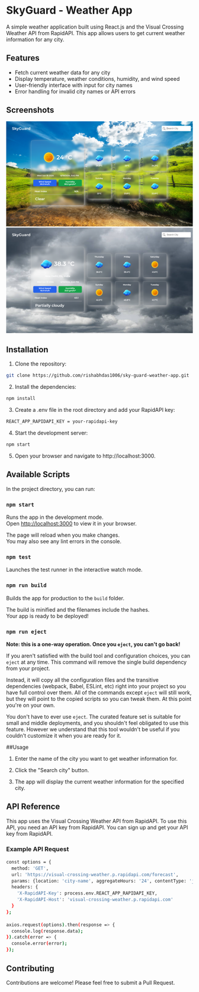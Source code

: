 # SkyGuard - Weather App

A simple weather application built using React.js and the Visual Crossing Weather API from RapidAPI. This app allows users to get current weather information for any city.

## Features

- Fetch current weather data for any city
- Display temperature, weather conditions, humidity, and wind speed
- User-friendly interface with input for city names
- Error handling for invalid city names or API errors

## Screenshots

![Weather App Screenshot](pic1.png)
![Weather App Screenshot](pic2.png)

## Installation

1. Clone the repository:

```bash
git clone https://github.com/rishabhdas1006/sky-guard-weather-app.git
```
2. Install the dependencies:

```bash
npm install
```
3. Create a .env file in the root directory and add your RapidAPI key:

```bash
REACT_APP_RAPIDAPI_KEY = your-rapidapi-key
```
4. Start the development server:

```bash
npm start
```

5. Open your browser and navigate to http://localhost:3000.

## Available Scripts

In the project directory, you can run:

### `npm start`

Runs the app in the development mode.\
Open [http://localhost:3000](http://localhost:3000) to view it in your browser.

The page will reload when you make changes.\
You may also see any lint errors in the console.

### `npm test`

Launches the test runner in the interactive watch mode.

### `npm run build`

Builds the app for production to the `build` folder.

The build is minified and the filenames include the hashes.\
Your app is ready to be deployed!

### `npm run eject`

**Note: this is a one-way operation. Once you `eject`, you can't go back!**

If you aren't satisfied with the build tool and configuration choices, you can `eject` at any time. This command will remove the single build dependency from your project.

Instead, it will copy all the configuration files and the transitive dependencies (webpack, Babel, ESLint, etc) right into your project so you have full control over them. All of the commands except `eject` will still work, but they will point to the copied scripts so you can tweak them. At this point you're on your own.

You don't have to ever use `eject`. The curated feature set is suitable for small and middle deployments, and you shouldn't feel obligated to use this feature. However we understand that this tool wouldn't be useful if you couldn't customize it when you are ready for it.

##Usage

1. Enter the name of the city you want to get weather information for.

2. Click the "Search city" button.

3. The app will display the current weather information for the specified city.

## API Reference

This app uses the Visual Crossing Weather API from RapidAPI. To use this API, you need an API key from RapidAPI. You can sign up and get your API key from RapidAPI.

### Example API Request

```bash
const options = {
  method: 'GET',
  url: 'https://visual-crossing-weather.p.rapidapi.com/forecast',
  params: {location: 'city-name', aggregateHours: '24', contentType: 'json', unitGroup: 'metric'},
  headers: {
    'X-RapidAPI-Key': process.env.REACT_APP_RAPIDAPI_KEY,
    'X-RapidAPI-Host': 'visual-crossing-weather.p.rapidapi.com'
  }
};

axios.request(options).then(response => {
  console.log(response.data);
}).catch(error => {
  console.error(error);
});

```

## Contributing
Contributions are welcome! Please feel free to submit a Pull Request.
